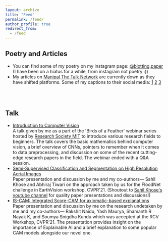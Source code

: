```yaml
---
layout: archive
title: "Feed"
permalink: /feed/
author_profile: true
redirect_from:
  - /feed
---
```


## Poetry and Articles
  - You can find some of my poetry on my instagram page: [@blotting.paper](https://www.instagram.com/blotting.paper/) (I have been on a hiatus for a while, from instagram not poetry :))
  - My articles on [Manipal The Talk Network](https://www.manipalthetalk.org/) are currently down as they have shifted platforms. Some of my captions to their social media:  [1](https://www.instagram.com/p/CHNvszoBnJT/?igshid=190x8s047hz6c) [2](https://www.instagram.com/p/CJ3pK43BpJB/?igshid=1jehsxk3xr2a5) [3](https://www.instagram.com/reel/CFAHNLgBf05/?igshid=meha1h0nyid6)
 <!-- - [The One by My Creative Genius](https://www.manipalthetalk.org/creative/the-one-by-my-creative-genius/) -->
 <!-- - [Gold](https://www.manipalthetalk.org/creative/gold-day-four-of-napowrimo-2021/) -->
<br> <br>

 <!-- ## Articles -->
 <!--  - [A Beginner’s Guide to Coding Languages](https://www.manipalthetalk.org/manipal/a-beginners-guide-to-coding-languages/) -->
 <!--  - [Stifled Minds in Quaran-times](https://www.manipalthetalk.org/informative/stifled-minds-in-quaran-times/) -->
 <!--  - [NFTs: Crypto Collectibles and Digital Art](https://www.manipalthetalk.org/informative/nfts-crypto-collectibles-and-digital-art/) -->
 <!--  - [Serpents, Sceptres and Unlikely Sisters: Ulupi and Chitrangada from the Mahabharata](https://www.manipalthetalk.org/creative/stories-11creative/serpents-sceptres-and-unlikely-sisters-ulupi-and-chitrangada-from-the-mahabharata/) -->

## Talk
  -  [Introduction to Computer Vision](https://drive.google.com/drive/folders/1LeJ-VOzK08jvw6ILYycikIZNcGpssCQO?usp=sharing) <br> A talk given by me as a part of the 'Birds of a Feather' webinar series hosted by [Research Society MIT](https://www.researchsocietymit.com/events/605231894376a90017759f51) to introduce various research fields to beginners. The talk covers the basic mathematics behind computer vision, a brief overview of CNNs, pointers to remember when it comes to data preprocessing, and discussion on some of the recent cutting-edge research papers in the field. The webinar ended with a Q&A session.
  -  [Semi-Supervised Classification and Segmentation on High Resolution Aerial Images](https://youtu.be/BZb60xD8B5s?t=1112) <br> Paper presentation and discussion by me and my co-authors— Sahil Khose and Abhiraj Tiwari on the approach taken by us for the FloodNet challenge in EarthVision workshop, CVPR'21. (Shoutout to [Sahil Khose's youtube channel](https://www.youtube.com/c/SahilKhose/featured) for quality paper presentations and discussions!)
  -  [IS-CAM: Integrated Score-CAM for axiomatic-based explanations](https://youtu.be/26X-HoPCD1Y) <br> Paper presentation and discussion by me on the research undetaken by me and my co-authors— Rakshit Naidu, Yash Maurya, Shamanth R Nayak K, and Soumya Snigdha Kundu which was accepted at the RCV Workshop, CVPR'21. The presentation provides insight on the importance of Explainable AI and a brief explanation to some popular CAM models alongside our novel one.


